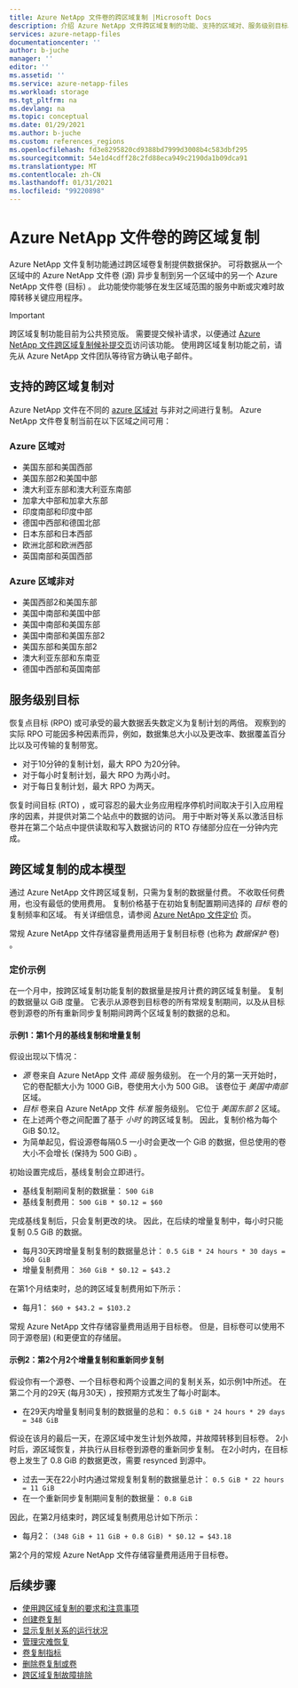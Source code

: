 ```yaml
---
title: Azure NetApp 文件卷的跨区域复制 |Microsoft Docs
description: 介绍 Azure NetApp 文件跨区域复制的功能、支持的区域对、服务级别目标、数据持续性和成本模型。
services: azure-netapp-files
documentationcenter: ''
author: b-juche
manager: ''
editor: ''
ms.assetid: ''
ms.service: azure-netapp-files
ms.workload: storage
ms.tgt_pltfrm: na
ms.devlang: na
ms.topic: conceptual
ms.date: 01/29/2021
ms.author: b-juche
ms.custom: references_regions
ms.openlocfilehash: fd3e8295820cd9388bd7999d3008b4c583dbf295
ms.sourcegitcommit: 54e1d4cdff28c2fd88eca949c2190da1b09dca91
ms.translationtype: MT
ms.contentlocale: zh-CN
ms.lasthandoff: 01/31/2021
ms.locfileid: "99220898"
---
```

# <a name="cross-region-replication-of-azure-netapp-files-volumes"></a>Azure NetApp 文件卷的跨区域复制

Azure NetApp 文件复制功能通过跨区域卷复制提供数据保护。 可将数据从一个区域中的 Azure NetApp 文件卷 (源) 异步复制到另一个区域中的另一个 Azure NetApp 文件卷 (目标) 。  此功能使你能够在发生区域范围的服务中断或灾难时故障转移关键应用程序。

> [!IMPORTANT]
> 跨区域复制功能目前为公共预览版。 需要提交候补请求，以便通过 [Azure NetApp 文件跨区域复制候补提交页](https://aka.ms/anfcrrpreviewsignup)访问该功能。 使用跨区域复制功能之前，请先从 Azure NetApp 文件团队等待官方确认电子邮件。

## <a name="supported-cross-region-replication-pairs"></a><a name="supported-region-pairs"></a>支持的跨区域复制对

Azure NetApp 文件在不同的 [azure 区域对](/azure/best-practices-availability-paired-regions#azure-regional-pairs) 与非对之间进行复制。 Azure NetApp 文件卷复制当前在以下区域之间可用：  

### <a name="azure-regional-pairs"></a>Azure 区域对

* 美国东部和美国西部
* 美国东部2和美国中部
* 澳大利亚东部和澳大利亚东南部
* 加拿大中部和加拿大东部
* 印度南部和印度中部 
* 德国中西部和德国北部
* 日本东部和日本西部
* 欧洲北部和欧洲西部
* 英国南部和英国西部

### <a name="azure-regional-non-pairs"></a>Azure 区域非对

*   美国西部2和美国东部
*   美国中南部和美国中部
*   美国中南部和美国东部
*   美国中南部和美国东部2
*   美国东部和美国东部2
*   澳大利亚东部和东南亚 
*   德国中西部和英国南部

## <a name="service-level-objectives"></a>服务级别目标

恢复点目标 (RPO) 或可承受的最大数据丢失数定义为复制计划的两倍。  观察到的实际 RPO 可能因多种因素而异，例如，数据集总大小以及更改率、数据覆盖百分比以及可传输的复制带宽。   

* 对于10分钟的复制计划，最大 RPO 为20分钟。  
* 对于每小时复制计划，最大 RPO 为两小时。  
* 对于每日复制计划，最大 RPO 为两天。  

恢复时间目标 (RTO) ，或可容忍的最大业务应用程序停机时间取决于引入应用程序的因素，并提供对第二个站点中的数据的访问。 用于中断对等关系以激活目标卷并在第二个站点中提供读取和写入数据访问的 RTO 存储部分应在一分钟内完成。

## <a name="cost-model-for-cross-region-replication"></a>跨区域复制的成本模型  

通过 Azure NetApp 文件跨区域复制，只需为复制的数据量付费。 不收取任何费用，也没有最低的使用费用。 复制价格基于在初始复制配置期间选择的 *目标* 卷的复制频率和区域。 有关详细信息，请参阅 [Azure NetApp 文件定价](https://azure.microsoft.com/pricing/details/netapp/) 页。  

常规 Azure NetApp 文件存储容量费用适用于复制目标卷 (也称为 *数据保护* 卷) 。 

### <a name="pricing-examples"></a>定价示例

在一个月中，按跨区域复制功能复制的数据量是按月计费的跨区域复制量。 复制的数据量以 GiB 度量。 它表示从源卷到目标卷的所有常规复制期间，以及从目标卷到源卷的所有重新同步复制期间跨两个区域复制的数据的总和。

#### <a name="example-1-month-1-baseline-replication-and-incremental-replications"></a>示例1：第1个月的基线复制和增量复制

假设出现以下情况：

* *源* 卷来自 Azure NetApp 文件 *高级* 服务级别。 在一个月的第一天开始时，它的卷配额大小为 1000 GiB，卷使用大小为 500 GiB。 该卷位于 *美国中南部* 区域。
* *目标* 卷来自 Azure NetApp 文件 *标准* 服务级别。 它位于 *美国东部 2* 区域。
* 在上述两个卷之间配置了基于 *小时* 的跨区域复制。 因此，复制价格为每个 GiB $0.12。
* 为简单起见，假设源卷每隔0.5 一小时会更改一个 GiB 的数据，但总使用的卷大小不会增长 (保持为 500 GiB) 。 

初始设置完成后，基线复制会立即进行。  

* 基线复制期间复制的数据量： `500 GiB`
* 基线复制费用： `500 GiB * $0.12 = $60`

完成基线复制后，只会复制更改的块。 因此，在后续的增量复制中，每小时只能复制 0.5 GiB 的数据。

* 每月30天跨增量复制复制的数据量总计： `0.5 GiB * 24 hours * 30 days = 360 GiB`
* 增量复制费用： `360 GiB * $0.12 = $43.2`

在第1个月结束时，总的跨区域复制费用如下所示：  

*  每月1： `$60 + $43.2 = $103.2`

常规 Azure NetApp 文件存储容量费用适用于目标卷。 但是，目标卷可以使用不同于源卷层)  (和更便宜的存储层。

#### <a name="example-2-month-2-incremental-replications-and-resync-replications"></a>示例2：第2个月2个增量复制和重新同步复制  

假设你有一个源卷、一个目标卷和两个设置之间的复制关系，如示例1中所述。 在第二个月的29天 (每月30天) ，按预期方式发生了每小时副本。

* 在29天内增量复制间复制的数据量的总和： `0.5 GiB * 24 hours * 29 days = 348 GiB`

假设在该月的最后一天，在源区域中发生计划外故障，并故障转移到目标卷。 2小时后，源区域恢复，并执行从目标卷到源卷的重新同步复制。 在2小时内，在目标卷上发生了 0.8 GiB 的数据更改，需要 resynced 到源中。

* 过去一天在22小时内通过常规复制复制的数据量总计： `0.5 GiB * 22 hours = 11 GiB`
* 在一个重新同步复制期间复制的数据量： `0.8 GiB`

因此，在第2月结束时，跨区域复制费用总计如下所示：  

* 每月2： `(348 GiB + 11 GiB + 0.8 GiB) * $0.12 = $43.18`

第2个月的常规 Azure NetApp 文件存储容量费用适用于目标卷。

## <a name="next-steps"></a>后续步骤
* [使用跨区域复制的要求和注意事项](cross-region-replication-requirements-considerations.md)
* [创建卷复制](cross-region-replication-create-peering.md)
* [显示复制关系的运行状况](cross-region-replication-display-health-status.md)
* [管理灾难恢复](cross-region-replication-manage-disaster-recovery.md)
* [卷复制指标](azure-netapp-files-metrics.md#replication)
* [删除卷复制或卷](cross-region-replication-delete.md)
* [跨区域复制故障排除](troubleshoot-cross-region-replication.md)


